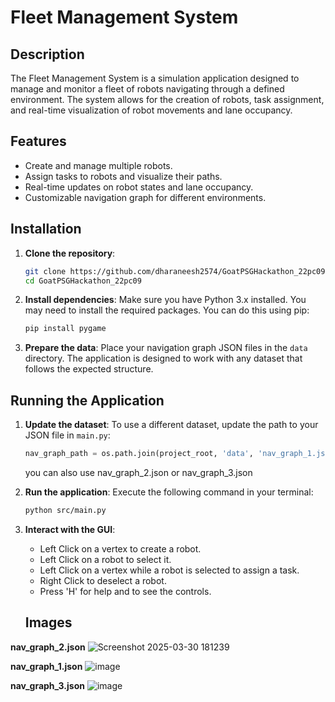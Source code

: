 # Fleet Management System

## Description
The Fleet Management System is a simulation application designed to manage and monitor a fleet of robots navigating through a defined environment. The system allows for the creation of robots, task assignment, and real-time visualization of robot movements and lane occupancy.

## Features
- Create and manage multiple robots.
- Assign tasks to robots and visualize their paths.
- Real-time updates on robot states and lane occupancy.
- Customizable navigation graph for different environments.

## Installation

1. **Clone the repository**:
   ```bash
   git clone https://github.com/dharaneesh2574/GoatPSGHackathon_22pc09
   cd GoatPSGHackathon_22pc09
   ```

2. **Install dependencies**:
   Make sure you have Python 3.x installed. You may need to install the required packages. You can do this using pip:
   ```bash
   pip install pygame
   ```

3. **Prepare the data**:
   Place your navigation graph JSON files in the `data` directory. The application is designed to work with any dataset that follows the expected structure.

## Running the Application

1. **Update the dataset**:
   To use a different dataset, update the path to your JSON file in `main.py`:
   ```python
   nav_graph_path = os.path.join(project_root, 'data', 'nav_graph_1.json') 
   ```
   you can also use nav_graph_2.json or nav_graph_3.json

2. **Run the application**:
   Execute the following command in your terminal:
   ```bash
   python src/main.py
   ```

3. **Interact with the GUI**:
   - Left Click on a vertex to create a robot.
   - Left Click on a robot to select it.
   - Left Click on a vertex while a robot is selected to assign a task.
   - Right Click to deselect a robot.
   - Press 'H' for help and to see the controls.

   ## Images
  
**nav_graph_2.json**
![Screenshot 2025-03-30 181239](https://github.com/user-attachments/assets/39179a08-2a77-43cb-9483-e055966e0c94)

**nav_graph_1.json**
![image](https://github.com/user-attachments/assets/bffe9902-f06a-4085-a1ed-9b34f22f341b)

**nav_graph_3.json**
![image](https://github.com/user-attachments/assets/785bd971-44fe-4bca-986a-7c71d0b19b9d)










